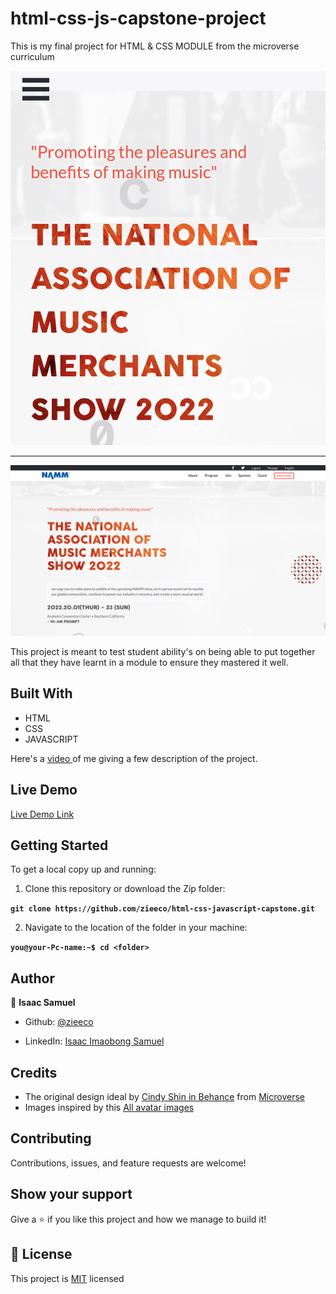 # html-css-js-capstone-project

This is my final project for HTML & CSS MODULE from the microverse curriculum

<p align="center">
  <img src="./images/screenshot/mobile.png"/>
</p>

<hr>

<p align="center">
  <img src="./images/screenshot/desktop.png"/>
</p>


This project is meant to test student ability's on being able to put together all that they have learnt in a module to ensure they mastered it well.

## Built With

- HTML
- CSS
- JAVASCRIPT


Here's a [video ](https://www.loom.com/share/a8e3d9716fa44728be4a7f19a5444ab9) of me giving a few description of the project.

## Live Demo

[Live Demo Link](https://zieeco.github.io/html-css-js-capstone/)


## Getting Started

To get a local copy up and running:

1. Clone this repository or download the Zip folder:

**``git clone https://github.com/zieeco/html-css-javascript-capstone.git``**

2. Navigate to the location of the folder in your machine:

**``you@your-Pc-name:~$ cd <folder>``**

## Author

👤 **Isaac Samuel**

- Github: [@zieeco](https://github.com/zieeco)

- LinkedIn: [Isaac Imaobong Samuel](https://www.linkedin.com/in/isaac-imaobong-samuel-a4849b1b8/)

## Credits

- The original design ideal by [Cindy Shin in Behance](https://www.behance.net/adagio07) from [Microverse](https://bit.ly/MicroverseTN)
- Images inspired by this [All avatar images](https://pravatar.cc/images)

## Contributing

Contributions, issues, and feature requests are welcome!

## Show your support

Give a ⭐️ if you like this project and how we manage to build it!

## 📝 License

This project is [MIT](./MIT.md) licensed
